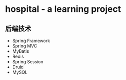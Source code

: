 # hospital - a learning project

## 后端技术

* Spring Framework
* Spring MVC
* MyBatis
* Redis
* Spring Session
* Druid
* MySQL


